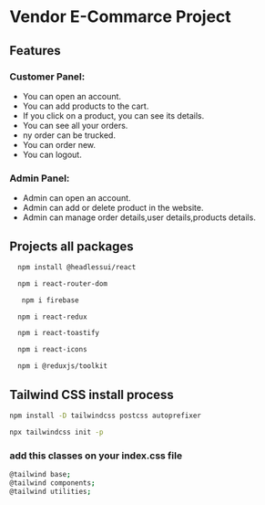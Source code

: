
# Vendor E-Commarce Project


## Features




### Customer Panel:

- You can open an account.
- You can add products to the cart.
- If you click on a product, you can see its details.
- You can see all your orders.
- ny order can be trucked.
- You can order new.
- You can logout.

### Admin Panel:

- Admin can open an account.
- Admin can add or delete product in the website.
- Admin can manage order details,user details,products details.

## Projects all packages


```bash
  npm install @headlessui/react
```
```bash
  npm i react-router-dom
```
```bash
   npm i firebase
```
```bash
  npm i react-redux
```
```bash
  npm i react-toastify
```
```bash
  npm i react-icons
```
```bash
  npm i @reduxjs/toolkit
```
  ## Tailwind CSS install process
  ```bash
 npm install -D tailwindcss postcss autoprefixer
```
  ```bash
 npx tailwindcss init -p
```
### add this classes on your index.css file
```bash
@tailwind base;
@tailwind components;
@tailwind utilities;
```
